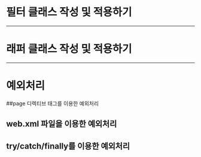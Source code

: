 # 필터 클래스 작성 및 적용하기

* * * 
# 래퍼 클래스 작성 및 적용하기

* * * 
# 예외처리

##page 디렉티브 태그를 이용한 예외처리

## web.xml 파일을 이용한 예외처리

## try/catch/finally를 이용한 예외처리